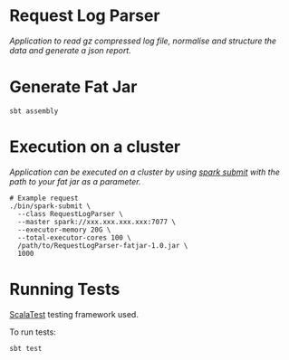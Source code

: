 # Request Log Parser
*Application to read gz compressed log file, normalise and structure the data and generate a json report.*

# Generate Fat Jar
```
sbt assembly
```

# Execution on a cluster
*Application can be executed on a cluster by using [spark submit](https://spark.apache.org/docs/latest/submitting-applications.html) with the path to your fat jar as a parameter.* 
```
# Example request
./bin/spark-submit \
  --class RequestLogParser \
  --master spark://xxx.xxx.xxx.xxx:7077 \
  --executor-memory 20G \
  --total-executor-cores 100 \
  /path/to/RequestLogParser-fatjar-1.0.jar \
  1000
```


# Running Tests
[ScalaTest](https://www.scalatest.org/user_guide/using_scalatest_with_sbt) testing framework used.

To run tests:

```
sbt test
```